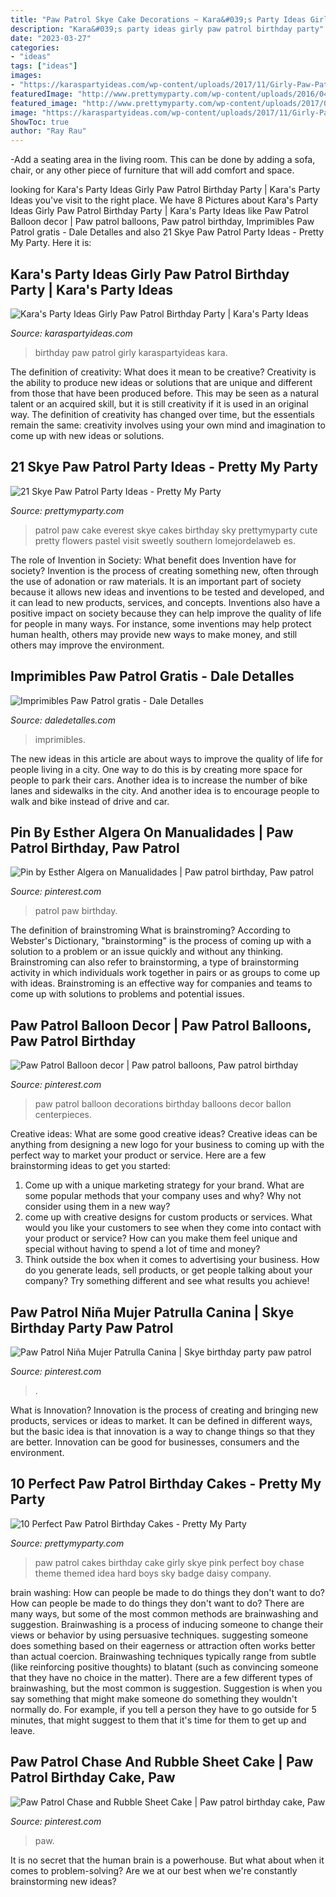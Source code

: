```yaml
---
title: "Paw Patrol Skye Cake Decorations ~ Kara&#039;s Party Ideas Girly Paw Patrol Birthday Party"
description: "Kara&#039;s party ideas girly paw patrol birthday party"
date: "2023-03-27"
categories:
- "ideas"
tags: ["ideas"]
images:
- "https://karaspartyideas.com/wp-content/uploads/2017/11/Girly-Paw-Patrol-Birthday-Party-via-Karas-Party-Ideas-KarasPartyIdeas.com14.jpg"
featuredImage: "http://www.prettymyparty.com/wp-content/uploads/2016/04/girly-paw-patrol-cake-2.jpg"
featured_image: "http://www.prettymyparty.com/wp-content/uploads/2017/06/paw-patrol-everest-cake.jpg"
image: "https://karaspartyideas.com/wp-content/uploads/2017/11/Girly-Paw-Patrol-Birthday-Party-via-Karas-Party-Ideas-KarasPartyIdeas.com14.jpg"
ShowToc: true
author: "Ray Rau"
---
```



-Add a seating area in the living room. This can be done by adding a sofa, chair, or any other piece of furniture that will add comfort and space.

	

		
looking for Kara&#039;s Party Ideas Girly Paw Patrol Birthday Party | Kara&#039;s Party Ideas you've visit to the right place. We have 8 Pictures about Kara&#039;s Party Ideas Girly Paw Patrol Birthday Party | Kara&#039;s Party Ideas like Paw Patrol Balloon decor | Paw patrol balloons, Paw patrol birthday, Imprimibles Paw Patrol gratis - Dale Detalles and also 21 Skye Paw Patrol Party Ideas - Pretty My Party. Here it is:
		
    
## Kara&#039;s Party Ideas Girly Paw Patrol Birthday Party | Kara&#039;s Party Ideas

<img loading=lazy src="https://karaspartyideas.com/wp-content/uploads/2017/11/Girly-Paw-Patrol-Birthday-Party-via-Karas-Party-Ideas-KarasPartyIdeas.com14.jpg" onerror="this.onerror=null;this.src='https://tse3.mm.bing.net/th?id=OIP.a-H05bKIh7unPLaPqBOuKgHaLJ&amp;pid=15.1';" alt="Kara&#039;s Party Ideas Girly Paw Patrol Birthday Party | Kara&#039;s Party Ideas">

_Source: karaspartyideas.com_

>birthday paw patrol girly karaspartyideas kara. 

	

The definition of creativity: What does it mean to be creative?
Creativity is the ability to produce new ideas or solutions that are unique and different from those that have been produced before. This may be seen as a natural talent or an acquired skill, but it is still creativity if it is used in an original way. The definition of creativity has changed over time, but the essentials remain the same: creativity involves using your own mind and imagination to come up with new ideas or solutions.

    
## 21 Skye Paw Patrol Party Ideas - Pretty My Party

<img loading=lazy src="http://www.prettymyparty.com/wp-content/uploads/2017/06/paw-patrol-everest-cake.jpg" onerror="this.onerror=null;this.src='https://tse1.mm.bing.net/th?id=OIP.vAb6y4Y3QWPapZImJTNXkwHaLD&amp;pid=15.1';" alt="21 Skye Paw Patrol Party Ideas - Pretty My Party">

_Source: prettymyparty.com_

>patrol paw cake everest skye cakes birthday sky prettymyparty cute pretty flowers pastel visit sweetly southern lomejordelaweb es. 

	

The role of Invention in Society: What benefit does Invention have for society?
Invention is the process of creating something new, often through the use of adonation or raw materials. It is an important part of society because it allows new ideas and inventions to be tested and developed, and it can lead to new products, services, and concepts. Inventions also have a positive impact on society because they can help improve the quality of life for people in many ways. For instance, some inventions may help protect human health, others may provide new ways to make money, and still others may improve the environment.

    
## Imprimibles Paw Patrol Gratis - Dale Detalles

<img loading=lazy src="https://i1.wp.com/www.daledetalles.com/wp-content/uploads/2016/03/paw-patrol26.png?resize=696%2C723" onerror="this.onerror=null;this.src='https://tse2.mm.bing.net/th?id=OIP.Dq6gTG0QCteP9T8OKAKLsQHaHs&amp;pid=15.1';" alt="Imprimibles Paw Patrol gratis - Dale Detalles">

_Source: daledetalles.com_

>imprimibles. 

	

The new ideas in this article are about ways to improve the quality of life for people living in a city. One way to do this is by creating more space for people to park their cars. Another idea is to increase the number of bike lanes and sidewalks in the city. And another idea is to encourage people to walk and bike instead of drive and car.

    
## Pin By Esther Algera On Manualidades | Paw Patrol Birthday, Paw Patrol

<img loading=lazy src="https://i.pinimg.com/736x/f8/b8/74/f8b874f2013ab584f7baefb4ee3a6022.jpg" onerror="this.onerror=null;this.src='https://tse1.mm.bing.net/th?id=OIP.lhE7RjqJZ_yduBPjdBdJLQHaLL&amp;pid=15.1';" alt="Pin by Esther Algera on Manualidades | Paw patrol birthday, Paw patrol">

_Source: pinterest.com_

>patrol paw birthday. 

	

The definition of brainstroming
What is brainstroming? According to Webster's Dictionary, "brainstorming" is the process of coming up with a solution to a problem or an issue quickly and without any thinking. Brainstroming can also refer to brainstorming, a type of brainstorming activity in which individuals work together in pairs or as groups to come up with ideas. Brainstroming is an effective way for companies and teams to come up with solutions to problems and potential issues.

    
## Paw Patrol Balloon Decor | Paw Patrol Balloons, Paw Patrol Birthday

<img loading=lazy src="https://i.pinimg.com/736x/61/cb/38/61cb38baa2603b272c9478b0cfd9b920--paw-patrol-balloon-ideas-paw-patrol-balloon-decorations.jpg" onerror="this.onerror=null;this.src='https://tse2.mm.bing.net/th?id=OIP.BpVCnBe4E6gRO0PCBQB6AwHaJc&amp;pid=15.1';" alt="Paw Patrol Balloon decor | Paw patrol balloons, Paw patrol birthday">

_Source: pinterest.com_

>paw patrol balloon decorations birthday balloons decor ballon centerpieces. 

	

Creative ideas: What are some good creative ideas?
Creative ideas can be anything from designing a new logo for your business to coming up with the perfect way to market your product or service. Here are a few brainstorming ideas to get you started: 
1. Come up with a unique marketing strategy for your brand. What are some popular methods that your company uses and why? Why not consider using them in a new way? 
2. come up with creative designs for custom products or services. What would you like your customers to see when they come into contact with your product or service? How can you make them feel unique and special without having to spend a lot of time and money? 
3. Think outside the box when it comes to advertising your business. How do you generate leads, sell products, or get people talking about your company? Try something different and see what results you achieve!

    
## Paw Patrol Niña Mujer Patrulla Canina | Skye Birthday Party Paw Patrol

<img loading=lazy src="https://i.pinimg.com/736x/32/8b/df/328bdf7f05dec86fba4c563125f046fe.jpg" onerror="this.onerror=null;this.src='https://tse4.mm.bing.net/th?id=OIP.lpMopr8nf3j4DpOE0eBdIgHaHa&amp;pid=15.1';" alt="Paw Patrol Niña Mujer Patrulla Canina | Skye birthday party paw patrol">

_Source: pinterest.com_

>. 

	

What is Innovation?
Innovation is the process of creating and bringing new products, services or ideas to market. It can be defined in different ways, but the basic idea is that innovation is a way to change things so that they are better. Innovation can be good for businesses, consumers and the environment.

    
## 10 Perfect Paw Patrol Birthday Cakes - Pretty My Party

<img loading=lazy src="http://www.prettymyparty.com/wp-content/uploads/2016/04/girly-paw-patrol-cake-2.jpg" onerror="this.onerror=null;this.src='https://tse4.mm.bing.net/th?id=OIP.nYKRKYjloskWKmhjGn4sogHaLH&amp;pid=15.1';" alt="10 Perfect Paw Patrol Birthday Cakes - Pretty My Party">

_Source: prettymyparty.com_

>paw patrol cakes birthday cake girly skye pink perfect boy chase theme themed idea hard boys sky badge daisy company. 

	

brain washing: How can people be made to do things they don't want to do?
How can people be made to do things they don't want to do? There are many ways, but some of the most common methods are brainwashing and suggestion. Brainwashing is a process of inducing someone to change their views or behavior by using persuasive techniques. suggesting someone does something based on their eagerness or attraction often works better than actual coercion. Brainwashing techniques typically range from subtle (like reinforcing positive thoughts) to blatant (such as convincing someone that they have no choice in the matter). 
There are a few different types of brainwashing, but the most common is suggestion. Suggestion is when you say something that might make someone do something they wouldn't normally do. For example, if you tell a person they have to go outside for 5 minutes, that might suggest to them that it's time for them to get up and leave.

    
## Paw Patrol Chase And Rubble Sheet Cake | Paw Patrol Birthday Cake, Paw

<img loading=lazy src="https://i.pinimg.com/736x/05/b9/0b/05b90b8489ba2cd8ee14761452813bcf.jpg" onerror="this.onerror=null;this.src='https://tse2.mm.bing.net/th?id=OIP._51P1xvHN7ExtRonud2rSQHaFY&amp;pid=15.1';" alt="Paw Patrol Chase and Rubble Sheet Cake | Paw patrol birthday cake, Paw">

_Source: pinterest.com_

>paw. 

	

It is no secret that the human brain is a powerhouse. But what about when it comes to problem-solving? Are we at our best when we're constantly brainstorming new ideas?

